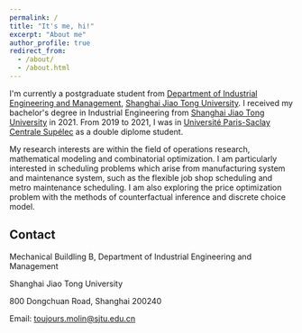 ```yaml
---
permalink: /
title: "It's me, hi!"
excerpt: "About me"
author_profile: true
redirect_from: 
  - /about/
  - /about.html
---
```


I'm currently a postgraduate student from [Department of Industrial Engineering and Management](https://ieem.sjtu.edu.cn/en/), [Shanghai Jiao Tong University](https://en.sjtu.edu.cn/). I received my bachelor's degree in Industrial Engineering from [Shanghai Jiao Tong University](https://en.sjtu.edu.cn/) in 2021. From 2019 to 2021, I was in [Université Paris-Saclay Centrale Supélec](https://www.centralesupelec.fr) as a double diplome student.

My research interests are within the field of operations research, mathematical modeling and combinatorial optimization. I am particularly interested in scheduling problems which arise from manufacturing system and maintenance system, such as the flexible job shop scheduling and metro maintenance scheduling. I am also exploring the price optimization problem with the methods of counterfactual inference and discrete choice model.

Contact
------
Mechanical Buildling B, Department of Industrial Engineering and Management

Shanghai Jiao Tong University

800 Dongchuan Road, Shanghai 200240

Email: toujours.molin@sjtu.edu.cn
